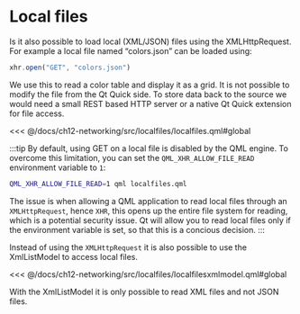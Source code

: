 # Local files

Is it also possible to load local (XML/JSON) files using the XMLHttpRequest. For example a local file named “colors.json” can be loaded using:

```js
xhr.open("GET", "colors.json")
```

We use this to read a color table and display it as a grid. It is not possible to modify the file from the Qt Quick side. To store data back to the source we would need a small REST based HTTP server or a native Qt Quick extension for file access.

<<< @/docs/ch12-networking/src/localfiles/localfiles.qml#global

:::tip
By default, using GET on a local file is disabled by the QML engine. To overcome this limitation, you can set the `QML_XHR_ALLOW_FILE_READ` environment variable to `1`:

```sh
QML_XHR_ALLOW_FILE_READ=1 qml localfiles.qml
```

The issue is when allowing a QML application to read local files through an `XMLHttpRequest`, hence `XHR`, this opens up the entire file system for reading, which is a potential security issue. Qt will allow you to read local files only if the environment variable is set, so that this is a concious decision.
:::

Instead of using the `XMLHttpRequest` it is also possible to use the XmlListModel to access local files.

<<< @/docs/ch12-networking/src/localfiles/localfilesxmlmodel.qml#global

With the XmlListModel it is only possible to read XML files and not JSON files.

